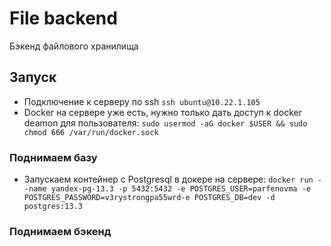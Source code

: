 # File backend
Бэкенд файлового хранилища

## Запуск
* Подключение к серверу по ssh `ssh ubuntu@10.22.1.105`
* Docker на сервере уже есть, нужно только дать доступ к docker deamon для пользователя:
`sudo usermod -aG docker $USER && sudo chmod 666 /var/run/docker.sock`
### Поднимаем базу
* Запускаем контейнер с Postgresql в докере на сервере: `docker run --name yandex-pg-13.3 -p 5432:5432 -e POSTGRES_USER=parfenovma -e POSTGRES_PASSWORD=v3rystrongpa55wrd-e POSTGRES_DB=dev -d postgres:13.3`
### Поднимаем бэкенд
